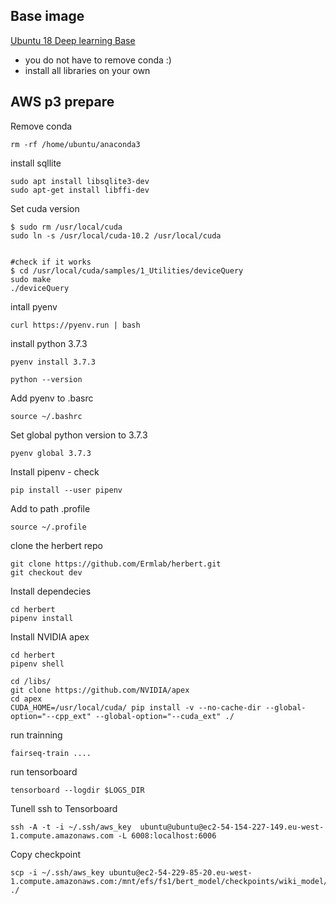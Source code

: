 
## Base image


[Ubuntu 18 Deep learning Base](https://aws.amazon.com/marketplace/pp/Amazon-Web-Services-Deep-Learning-Base-AMI-Amazon-/B077GFM7L7)

* you do not have to remove conda :)
* install all libraries on your own


## AWS p3 prepare

Remove conda

```
rm -rf /home/ubuntu/anaconda3
```

install sqllite

```
sudo apt install libsqlite3-dev
sudo apt-get install libffi-dev
```

Set cuda version 

```
$ sudo rm /usr/local/cuda
sudo ln -s /usr/local/cuda-10.2 /usr/local/cuda


#check if it works
$ cd /usr/local/cuda/samples/1_Utilities/deviceQuery
sudo make
./deviceQuery

```

intall pyenv

```
curl https://pyenv.run | bash
```

install python 3.7.3

```
pyenv install 3.7.3

python --version
```

Add pyenv to .basrc
```
source ~/.bashrc
```

Set global python version to 3.7.3

```
pyenv global 3.7.3
```


Install pipenv - check 

```
pip install --user pipenv
```
Add to path .profile
```
source ~/.profile
```



clone the herbert repo

```
git clone https://github.com/Ermlab/herbert.git
git checkout dev
```

Install dependecies

```
cd herbert
pipenv install
```

Install NVIDIA apex

```
cd herbert
pipenv shell

cd /libs/
git clone https://github.com/NVIDIA/apex
cd apex
CUDA_HOME=/usr/local/cuda/ pip install -v --no-cache-dir --global-option="--cpp_ext" --global-option="--cuda_ext" ./
```

run trainning

```
fairseq-train ....
```

run tensorboard

```
tensorboard --logdir $LOGS_DIR
```



Tunell ssh to Tensorboard
```
ssh -A -t -i ~/.ssh/aws_key  ubuntu@ubuntu@ec2-54-154-227-149.eu-west-1.compute.amazonaws.com -L 6008:localhost:6006
```
    
Copy checkpoint

```
scp -i ~/.ssh/aws_key ubuntu@ec2-54-229-85-20.eu-west-1.compute.amazonaws.com:/mnt/efs/fs1/bert_model/checkpoints/wiki_model/checkpoint127.pt ./
```